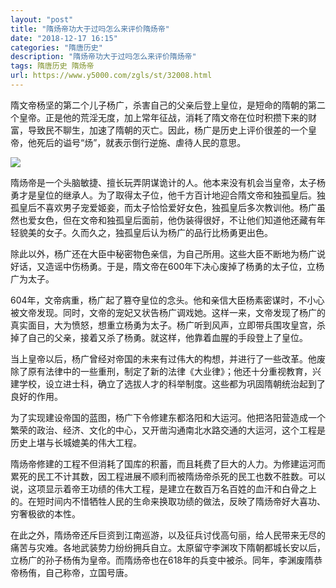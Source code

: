 ```yaml
---
layout: "post"
title: "隋炀帝功大于过吗怎么来评价隋炀帝"
date: "2018-12-17 16:15"
categories: "隋唐历史"
description: "隋炀帝功大于过吗怎么来评价隋炀帝"
tags: 隋唐历史 隋炀帝
url: https://www.y5000.com/zgls/st/32008.html
---
```






隋文帝杨坚的第二个儿子杨广，杀害自己的父亲后登上皇位，是短命的隋朝的第二个皇帝。正是他的荒淫无度，加上常年征战，消耗了隋文帝在位时积攒下来的财富，导致民不聊生，加速了隋朝的灭亡。因此，杨广是历史上评价很差的一个皇帝，他死后的谥号“炀”，就表示倒行逆施、虐待人民的意思。

![](https://img.y5000.com/uploads/allimg/180813/8-1PQ3152349D4.jpg)

隋炀帝是一个头脑敏捷、擅长玩弄阴谋诡计的人。他本来没有机会当皇帝，太子杨勇才是皇位的继承人。为了取得太子位，他千方百计地迎合隋文帝和独孤皇后。独孤皇后不喜欢男子宠爱姬妾，而太子恰恰爱好女色，独孤皇后多次教训他。杨广虽然也爱女色，但在文帝和独孤皇后面前，他伪装得很好，不让他们知道他还藏有年轻貌美的女子。久而久之，独孤皇后认为杨广的品行比杨勇更出色。

除此以外，杨广还在大臣中秘密物色亲信，为自己所用。这些大臣不断地为杨广说好话，又造谣中伤杨勇。于是，隋文帝在600年下决心废掉了杨勇的太子位，立杨广为太子。

604年，文帝病重，杨广起了篡夺皇位的念头。他和亲信大臣杨素密谋时，不小心被文帝发现。同时，文帝的宠妃又状告杨广调戏她。这样一来，文帝发现了杨广的真实面目，大为愤怒，想重立杨勇为太子。杨广听到风声，立即带兵围攻皇宫，杀掉了自己的父亲，接着又杀了杨勇。就这样，他靠着血腥的手段登上了皇位。

当上皇帝以后，杨广曾经对帝国的未来有过伟大的构想，并进行了一些改革。他废除了原有法律中的一些重刑，制定了新的法律《大业律》；他还十分重视教育，兴建学校，设立进士科，确立了选拔人才的科举制度。这些都为巩固隋朝统治起到了良好的作用。

为了实现建设帝国的蓝图，杨广下令修建东都洛阳和大运河。他把洛阳营造成一个繁荣的政治、经济、文化的中心，又开凿沟通南北水路交通的大运河，这个工程是历史上堪与长城媲美的伟大工程。

隋炀帝修建的工程不但消耗了国库的积蓄，而且耗费了巨大的人力。为修建运河而累死的民工不计其数，因工程进展不顺利而被隋炀帝杀死的民工也数不胜数。可以说，这项显示着帝王功绩的伟大工程，是建立在数百万名百姓的血汗和白骨之上的。在短时间内不惜牺牲人民的生命来换取功绩的做法，反映了隋炀帝好大喜功、穷奢极欲的本性。

在此之外，隋炀帝还斥巨资到江南巡游，以及征兵讨伐高句丽，给人民带来无尽的痛苦与灾难。各地武装势力纷纷拥兵自立。太原留守李渊攻下隋朝都城长安以后，立杨广的孙子杨侑为皇帝。而隋炀帝也在618年的兵变中被杀。同年，李渊废隋恭帝杨侑，自己称帝，立国号唐。
